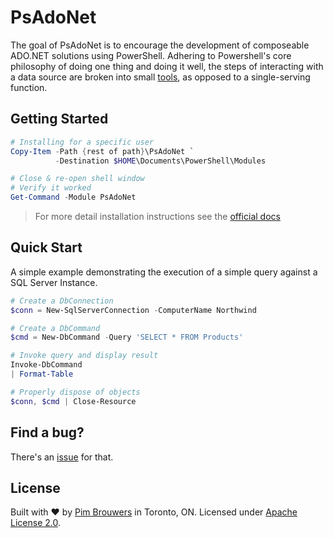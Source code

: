 # PsAdoNet

The goal of PsAdoNet is to encourage the development of composeable ADO.NET solutions using PowerShell. Adhering to Powershell's core philosophy of doing one thing and doing it well, the steps of interacting with a data source are broken into small [tools](https://donjones.com/PowerShell/), as opposed to a single-serving function.

## Getting Started

```powershell
# Installing for a specific user
Copy-Item -Path {rest of path}\PsAdoNet `
          -Destination $HOME\Documents\PowerShell\Modules

# Close & re-open shell window
# Verify it worked
Get-Command -Module PsAdoNet
```

> For more detail installation instructions see the [official docs](https://docs.microsoft.com/en-us/powershell/module/microsoft.powershell.core/about/about_modules?view=powershell-7.1#how-to-install-a-module)

## Quick Start

A simple example demonstrating the execution of a simple query against a SQL Server Instance.

```powershell
# Create a DbConnection
$conn = New-SqlServerConnection -ComputerName Northwind

# Create a DbCommand
$cmd = New-DbCommand -Query 'SELECT * FROM Products' 

# Invoke query and display result
Invoke-DbCommand 
| Format-Table

# Properly dispose of objects
$conn, $cmd | Close-Resource
```

## Find a bug?

There's an [issue](https://github.com/pimbrouwers/PsAdoNet/issues) for that.

## License

Built with ♥ by [Pim Brouwers](https://github.com/pimbrouwers) in Toronto, ON. Licensed under [Apache License 2.0](https://github.com/pimbrouwers/PsAdoNet/blob/master/LICENSE).